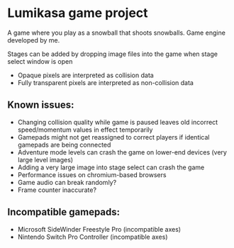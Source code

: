 # Lumikasa game project

A game where you play as a snowball that shoots snowballs. Game engine developed by me.

Stages can be added by dropping image files into the game when stage select window is open
- Opaque pixels are interpreted as collision data
- Fully transparent pixels are interpreted as non-collision data

## Known issues:
- Changing collision quality while game is paused leaves old incorrect speed/momentum values in effect temporarily
- Gamepads might not get reassigned to correct players if identical gamepads are being connected
- Adventure mode levels can crash the game on lower-end devices (very large level images)
- Adding a very large image into stage select can crash the game
- Performance issues on chromium-based browsers
- Game audio can break randomly?
- Frame counter inaccurate?

## Incompatible gamepads:
- Microsoft SideWinder Freestyle Pro (incompatible axes)
- Nintendo Switch Pro Controller (incompatible axes)
